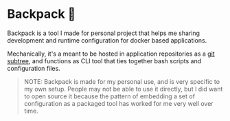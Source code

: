 # Backpack 🎒

Backpack is a tool I made for personal project that helps me sharing development
and runtime configuration for docker based applications.

Mechanically, it's a meant to be hosted in application repositories as a
[git subtree](https://www.atlassian.com/git/tutorials/git-subtree), and
functions as CLI tool that ties together bash scripts and configuration files.

> NOTE: Backpack is made for my personal use, and is very specific to my own
> setup. People may not be able to use it directly, but I did want to open
> source it because the pattern of embedding a set of configuration as a
> packaged tool has worked for me very well over time.
